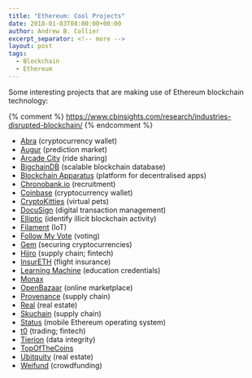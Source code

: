 ```yaml
---
title: "Ethereum: Cool Projects"
date: 2018-01-03T08:00:00+00:00
author: Andrew B. Collier
excerpt_separator: <!-- more -->
layout: post
tags:
  - Blockchain
  - Ethereum
---
```


Some interesting projects that are making use of Ethereum blockchain technology:

<!-- more -->

{% comment %}
https://www.cbinsights.com/research/industries-disrupted-blockchain/
{% endcomment %}

- [Abra](https://www.abra.com/) (cryptocurrency wallet)
- [Augur](http://augur.net/) (prediction market)
- [Arcade City](https://arcade.city/) (ride sharing)
- [BigchainDB](https://www.bigchaindb.com/) (scalable blockchain database)
- [Blockchain Apparatus](http://blockchainapparatus.com/) (platform for decentralised apps)
- [Chronobank.io](https://chronobank.io/) (recruitment)
- [Coinbase](https://www.coinbase.com/) (cryptocurrency wallet)
- [CryptoKitties](https://twitter.com/CryptoKitties) (virtual pets)
- [DocuSign](https://www.docusign.com/) (digital transaction management)
- [Elliptic](https://www.elliptic.co/) (identify illicit blockchain activity)
- [Filament](https://filament.com/) (IoT)
- [Follow My Vote](https://followmyvote.com/) (voting)
- [Gem](https://gem.co/) (securing cryptocurrencies)
- [Hijro](https://hijro.com/) (supply chain; fintech)
- [InsurETH](http://insureth.mkvd.net/) (flight insurance)
- [Learning Machine](http://www.learningmachine.com/) (education credentials)
- [Monax](https://monax.io/)
- [OpenBazaar](https://www.openbazaar.org/) (online marketplace)
- [Provenance](https://www.provenance.org/) (supply chain)
- [Real](http://www.joinreal.com/) (real estate)
- [Skuchain](http://www.skuchain.com/) (supply chain)
- [Status](https://status.im/) (mobile Ethereum operating system)
- [t0](https://tzero.com/) (trading; fintech)
- [Tierion](https://tierion.com/) (data integrity)
- [TopOfTheCoins](https://www.topofthecoins.com/)
- [Ubitquity](https://www.ubitquity.io/) (real estate)
- [Weifund](http://weifund.io/) (crowdfunding)